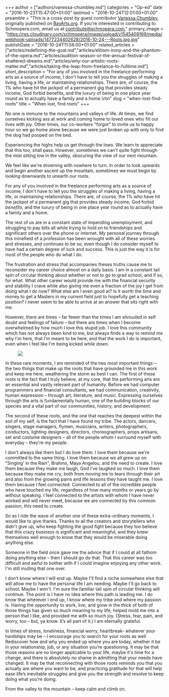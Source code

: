 +++
author = ["authors/vanessa-chumbley.md"]
categories = "Op-ed"
date = "2016-10-23T15:47:00+01:00"
lastmod = "2016-10-24T12:01:00+01:00"
preamble = "This is a cross-post by guest contributor [Vanessa Chumbley](https://lefarfalleblog.wordpress.com/), originally published on [BayArts.org](https://bayart.org/2016/09/03/when-lost-find-roots/). If you're interested in contributing to Schmopera.com, email us at [contribute@schmopera.com.](mailto:contribute@schmopera.com)"
primary_image = "https://res.cloudinary.com/schmopera/image/upload/v1545409169/media/webhook-uploads/1477234402628/2016-10-24---Roots.jpg.jpg"
publishDate = "2016-10-24T11:56:00+01:00"
related_articles = ["articles/redefining-the-goal.md","articles/elitism-irony-and-the-phantom-of-the-opera.md","articles/audition-season-or-the-annual-festival-of-shattered-dreams.md","articles/why-our-artistic-roots-matter.md","articles/taking-the-leap-from-freelance-to-fulltime.md"]
short_description = "For any of you involved in the freelance performing arts as a source of income, I don&#039;t have to tell you the struggles of making a living, having a life, or maintaining relationships. There are, of course, the 1% who have hit the jackpot of a permanent gig that provides steady income, God forbid benefits, and the luxury of being in one place year round as to actually have a family and a home.\n\n"
slug = "when-lost-find-roots"
title = "When lost, find roots"
+++

No one is immune to the mountains and valleys of life. At times, we find ourselves kicking ass at work and coming home to loved ones who fill our lives with joy. Other times, our co-workers "forgot" to invite us to happy hour so we go home alone because we were just broken up with only to find the dog had pooped on the bed.

Experiencing the highs help us get through the lows. We learn to appreciate that this too, shall pass. However, sometimes we can't quite fight through the mist sitting low in the valley, obscuring the view of our next mountain.

We feel like we're drowning with nowhere to turn. In order to look upwards and begin another ascent up the mountain, sometimes we must begin by looking downwards to unearth our roots.

For any of you involved in the freelance performing arts as a source of income, I don't have to tell you the struggles of making a living, having a life, or maintaining relationships. There are, of course, the 1% who have hit the jackpot of a permanent gig that provides steady income, God forbid *benefits*, and the luxury of being in one place year round as to actually have a family and a home.

The rest of us are in a constant state of impending unemployment, and struggling to pay bills all while trying to hold on to friendships and significant others over the phone or internet. My personal journey through this minefield of a profession has been wrought with all of these worries and stresses, and continues to be so, even though I do consider myself to have had a certain degree of luck and success. This is just the way it is for most of the people who do what I do.

The frustration and stress that accompanies theses truths cause me to reconsider my career choice almost on a daily basis. I am in a constant tail spin of circular thinking about whether or not to go to grad school, and if so, for what. What other career would provide me with the financial security and stability I crave while also giving me even a fraction of the joy I get from doing what I do now? What else am I even good at? Is it worth the time and money to get a Masters in my current field just to hopefully get a teaching position? I never seem to be able to arrive at an answer that sits right with me.

However, there are times – far fewer than the times I am shrouded in self doubt and feelings of failure – but there are times when I become overwhelmed by how much I love this stupid job. I love this community which has not always been kind to me, but always finds a way to remind me why I'm here, that I'm meant to be here, and that the work I do is important, even when I feel like I'm being kicked while down.

<figure data-type="image">

![](https://res.cloudinary.com/schmopera/image/upload/v1545409169/media/webhook-uploads/1477234075394/2016-10-23---VonnegutQuote.jpg.jpg)
</figure>

In these rare moments, I am reminded of the two most important things – the two things that make up the roots that have grounded me in this work and keep me here, weathering the storm as best I can. The first of these roots is the fact that I truly believe, at my core, that the performing arts are an essential and vastly relevant part of humanity. Before we had computer programmers and financial consultants, we had communication, creativity, human expression – through art, literature, and music. Expressing ourselves through the arts is fundamentally human, one of the building blocks of our species and a vital part of our communities, history, and development.

The second of these roots, and the one that reaches the deepest within the soil of my self, is the fact that I have found my tribe. The actors, dancers, singers, stage managers, flymen, musicians, writers, photographers, conductors, lighting designers, directors, choreographers, props artisans, set and costume designers – all of the people whom I surround myself with everyday – they're my people.

I don't always like them but I do love them. I love them because we're committed to the same thing. I love them because we all grew up on "Singing' in the Rain", Brahms, Maya Angelou, and the need to create. I love them because they make me laugh, God I've laughed so much. I love them because they make me cry, both from moving me to tears through their art and also from the growing pains and life lessons they have taught me. I love them because I feel connected. Connected to all of the incredible people who have touched my life, regardless of how many months or years go by without speaking. I feel connected to the artists with whom I have never worked and will never meet, because we are connected by this common passion, this need to create.

So as I ride the wave of another one of these extra-ordinary moments, I would like to give thanks. Thanks to all the creators and storytellers who didn't give up, who keep fighting the good fight because they too believe that this crazy business is significant and meaningful, and they knew themselves well enough to know that they would be miserable doing anything else.

Someone in the field once gave me the advice that if I could at all fathom doing anything else – then I should go do that. That this career was too difficult and awful to bother with if I could imagine enjoying any other work. I'm still mulling that one over.

I don't know where I will end up. Maybe I'll find a niche somewhere else that will allow me to have the personal life I am needing. Maybe I'll go back to school. Maybe I won't. I'm sure the familiar tail spin of circular thinking will continue. The point is I have no idea where this path is leading me. I do know that wherever I end up, I know where my tribe and where my passion is. Having the opportunity to work, live, and grow in the thick of both of those things has given so much meaning to my life, helped mold me into a person that I like, and provided me with so much joy. (Stress, fear, pain, and worry, too – but, ya know. It’s all part of it.) I am eternally grateful.

In times of stress, loneliness, financial worry, heartbreak- whatever your hardships may be – I encourage you to search for your roots as well. Rediscover how and why you ended up where you are today, whether it be in your relationship, job, or any situation you’re questioning. It may be that those reasons are no longer applicable to your life, maybe it's time for a change, and there is absolutely no shame in admitting that your needs have changed. It may be that reconnecting with those roots reminds you that you actually are where you want to be, and practicing gratitude for that will help ease life’s inevitable struggles and give you the strength and resolve to keep doing what you’re doing.

From the valley to the mountain – keep calm and climb on.
